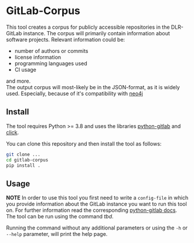 # GitLab-Corpus
This tool creates a corpus for publicly accessible repositories in the DLR-GitLab instance. 
The corpus will primarily contain information about software projects. 
Relevant information could be:  
* number of authors or commits
* license information
* programming languages used
* CI usage  

and more.  
The output corpus will most-likely be in the JSON-format, as it is widely used. Especially, because of it's 
compatibility with [neo4j](https://neo4j.com/)

## Install
The tool requires Python >= 3.8 and uses the libraries [python-gitlab](https://python-gitlab.readthedocs.io/en/stable/) 
and [click](https://click.palletsprojects.com/en/7.x/).

You can clone this repository and then install the tool as follows:  
```bash
git clone ...
cd gitlab-corpus
pip install .
```  

## Usage
**NOTE** In order to use this tool you first need to write a `config-file` in which you provide information about the 
GitLab instance you want to run this tool on. For further information read the corresponding 
[python-gitlab docs](https://python-gitlab.readthedocs.io/en/stable/cli.html#content).  
The tool can be run using the command *tbd*.

Running the command without any additional parameters or using the `-h` or `--help` parameter, will print the help page.
